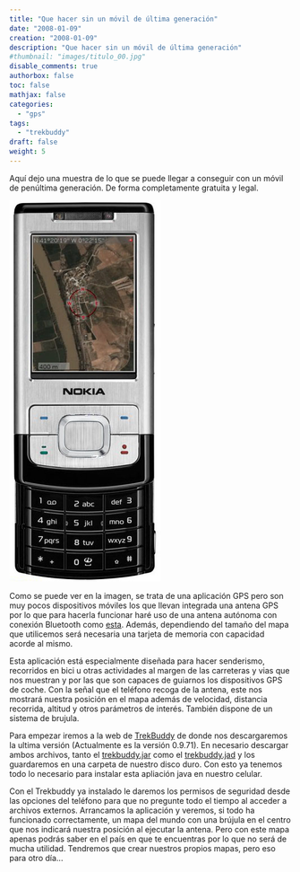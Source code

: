 ```yaml
---
title: "Que hacer sin un móvil de última generación"
date: "2008-01-09"
creation: "2008-01-09"
description: "Que hacer sin un móvil de última generación"
#thumbnail: "images/titulo_00.jpg"
disable_comments: true
authorbox: false
toc: false
mathjax: false
categories:
  - "gps"
tags:
  - "trekbuddy"
draft: false
weight: 5
---
```

Aquí dejo una muestra de lo que se puede llegar a conseguir con un móvil de penúltima generación. De forma completamente gratuita y legal.

![image][01]

Como se puede ver en la imagen, se trata de una aplicación GPS pero son muy pocos dispositivos móviles los que llevan integrada una antena GPS por lo que para hacerla funcionar haré uso de una antena autónoma con conexión Bluetooth como [esta][11]. Además, dependiendo del tamaño del mapa que utilicemos será necesaria una tarjeta de memoria con capacidad acorde al mismo.

Esta aplicación está especialmente diseñada para hacer senderismo, recorridos en bici u otras actividades al margen de las carreteras y vias que nos muestran y por las que son capaces de guiarnos los dispositivos GPS de coche. Con la señal que el teléfono recoga de la antena, este nos mostrará nuestra posición en el mapa además de velocidad, distancia recorrida, altitud y otros parámetros de interés. También dispone de un sistema de brujula.

Para empezar iremos a la web de [TrekBuddy][12] de donde nos descargaremos la ultima versión (Actualmente es la versión 0.9.71). En necesario descargar ambos archivos, tanto el [trekbuddy.jar][13] como el [trekbuddy.jad][14] y los guardaremos en una carpeta de nuestro disco duro. Con esto ya tenemos todo lo necesario para instalar esta apliación java en nuestro celular.

Con el Trekbuddy ya instalado le daremos los permisos de seguridad desde las opciones del teléfono para que no pregunte todo el tiempo al acceder a archivos externos. Arrancamos la aplicación y veremos, si todo ha funcionado correctamente, un mapa del mundo con una brújula en el centro que nos indicará nuestra posición al ejecutar la antena. Pero con este mapa apenas podrás saber en el país en que te encuentras por lo que no será de mucha utilidad. Tendremos que crear nuestros propios mapas, pero eso para otro día...

[01]: /images/20080110_movil.jpg

[11]: http://www.woxter.com/contenido/productos2.php?idcategoria=19&id=209
[12]: http://www.trekbuddy.net
[13]: http://linuxtechs.net/kruch/tb/releases/0.9.71/trekbuddy.jar
[14]: http://linuxtechs.net/kruch/tb/releases/0.9.71/trekbuddy.jad